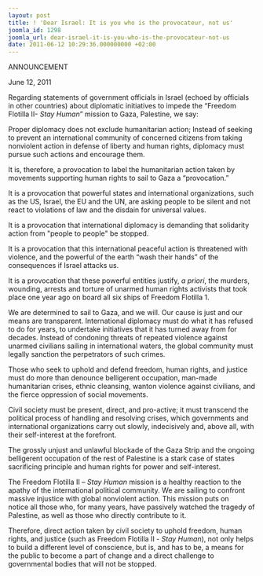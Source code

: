 ```yaml
---
layout: post
title: ! 'Dear Israel: It is you who is the provocateur, not us'
joomla_id: 1298
joomla_url: dear-israel-it-is-you-who-is-the-provocateur-not-us
date: 2011-06-12 10:29:36.000000000 +02:00
---
```

ANNOUNCEMENT
<p>June 12, 2011</p>
<p>Regarding statements of government officials in Israel (echoed by officials in other countries) about diplomatic initiatives to impede the “Freedom Flotilla II- <em>Stay Human</em>” mission to Gaza, Palestine, we say:</p>
<p>Proper diplomacy does not exclude humanitarian action; Instead of seeking to prevent an international community of concerned citizens from taking nonviolent action in defense of liberty and human rights, diplomacy must pursue such actions and encourage them.</p>
<p>It is, therefore, a provocation to label the humanitarian action taken by movements supporting human rights to sail to Gaza a “provocation.”</p>
<p>It is a provocation that powerful states and international organizations, such as the US, Israel, the EU and the UN, are asking people to be silent and not react to violations of law and the disdain for universal values.</p>
<p>It is a provocation that international diplomacy is demanding that solidarity action from "people to people" be stopped.</p>
<p>It is a provocation that this international peaceful action is threatened with violence, and the powerful of the earth “wash their hands” of the consequences if Israel attacks us.</p>
<p>It is a provocation that these powerful entities justify, <em>a priori</em>, the murders, wounding, arrests and torture of unarmed human rights activists that took place one year ago on board all six ships of Freedom Flotilla 1.</p>
<p>We are determined to sail to Gaza, and we will. Our cause is just and our means are transparent. International diplomacy must do what it has refused to do for years, to undertake initiatives that it has turned away from for decades. Instead of condoning threats of repeated violence against unarmed civilians sailing in international waters, the global community must legally sanction the perpetrators of such crimes.</p>
<p>Those who seek to uphold and defend freedom, human rights, and justice must do more than denounce belligerent occupation, man-made humanitarian crises, ethnic cleansing, wanton violence against civilians, and the fierce oppression of social movements.</p>
<p>Civil society must be present, direct, and pro-active; it must transcend the political process of handling and resolving crises, which governments and international organizations carry out slowly, indecisively and, above all, with their self-interest at the forefront.</p>
<p>The grossly unjust and unlawful blockade of the Gaza Strip and the ongoing belligerent occupation of the rest of Palestine is a stark case of states sacrificing principle and human rights for power and self-interest.</p>
<p>The Freedom Flotilla II – <em>Stay Human </em>mission is a healthy reaction to the apathy of the international political community. We are sailing to confront massive injustice with global nonviolent action. This mission puts on notice all those who, for many years, have passively watched the tragedy of Palestine, as well as those who directly contribute to it.</p>
<p>Therefore, direct action taken by civil society to uphold freedom, human rights, and justice (such as Freedom Flotilla II - <em>Stay Human</em>), not only helps to build a different level of conscience, but is, and has to be, a means for the public to become a part of change and a direct challenge to governmental bodies that will not be stopped.</p>
<p> </p>

